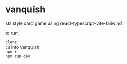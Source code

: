 # vanquish

sts style card game using react-typescript-vite-tailwind

to run:

`clone`  
`cd` into vanquish  
`npm i`  
`npm run dev`
